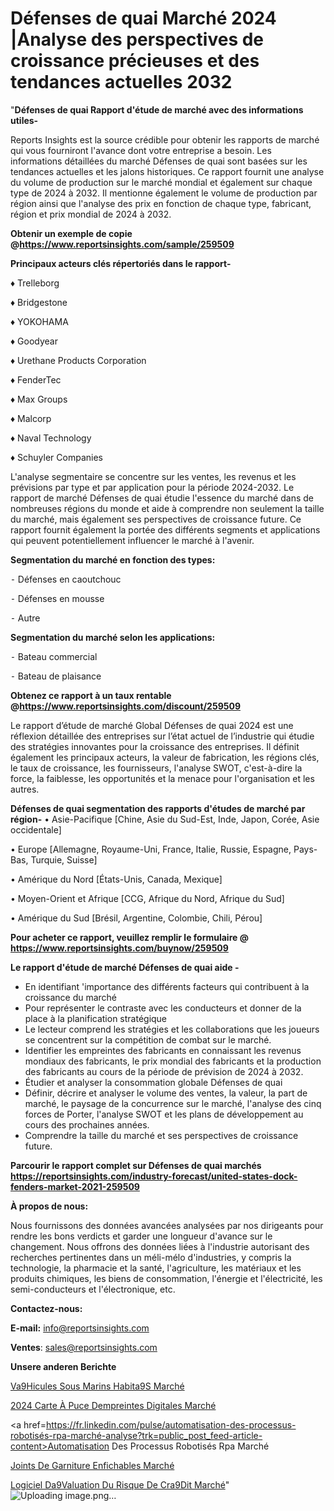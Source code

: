 # Défenses de quai Marché 2024 |Analyse des perspectives de croissance précieuses et des tendances actuelles 2032

"<strong>Défenses de quai Rapport d'étude de marché avec des informations utiles-</strong>

Reports Insights est la source crédible pour obtenir les rapports de marché qui vous fourniront l'avance dont votre entreprise a besoin. Les informations détaillées du marché Défenses de quai sont basées sur les tendances actuelles et les jalons historiques. Ce rapport fournit une analyse du volume de production sur le marché mondial et également sur chaque type de 2024 à 2032. Il mentionne également le volume de production par région ainsi que l'analyse des prix en fonction de chaque type, fabricant, région et prix mondial de 2024 à 2032.

<strong><b>Obtenir un exemple de copie @</b></strong><a href=https://www.reportsinsights.com/sample/259509><strong><b>https://www.reportsinsights.com/sample/259509</b></strong></a>

<b>Principaux acteurs clés répertoriés dans le rapport-</b>

<b> </b>♦ Trelleborg

♦ Bridgestone

♦ YOKOHAMA

♦ Goodyear

♦ Urethane Products Corporation

♦ FenderTec

♦ Max Groups

♦ Malcorp

♦ Naval Technology

♦ Schuyler Companies

L'analyse segmentaire se concentre sur les ventes, les revenus et les prévisions par type et par application pour la période 2024-2032. Le rapport de marché Défenses de quai étudie l'essence du marché dans de nombreuses régions du monde et aide à comprendre non seulement la taille du marché, mais également ses perspectives de croissance future. Ce rapport fournit également la portée des différents segments et applications qui peuvent potentiellement influencer le marché à l'avenir.

<strong>Segmentation du marché en fonction des types:</strong>


⁃ Défenses en caoutchouc

⁃ Défenses en mousse

⁃ Autre

<strong>Segmentation du marché selon les applications:</strong>


⁃ Bateau commercial

⁃ Bateau de plaisance

<strong><b>Obtenez ce rapport à un taux rentable @</b></strong><a href=https://www.reportsinsights.com/discount/259509><strong><b>https://www.reportsinsights.com/discount/259509</b></strong></a>

Le rapport d’étude de marché Global Défenses de quai 2024 est une réflexion détaillée des entreprises sur l’état actuel de l’industrie qui étudie des stratégies innovantes pour la croissance des entreprises. Il définit également les principaux acteurs, la valeur de fabrication, les régions clés, le taux de croissance, les fournisseurs, l'analyse SWOT, c'est-à-dire la force, la faiblesse, les opportunités et la menace pour l'organisation et les autres.

<strong>Défenses de quai segmentation des rapports d'études de marché par région-</strong>
• Asie-Pacifique [Chine, Asie du Sud-Est, Inde, Japon, Corée, Asie occidentale]

• Europe [Allemagne, Royaume-Uni, France, Italie, Russie, Espagne, Pays-Bas, Turquie, Suisse]

• Amérique du Nord [États-Unis, Canada, Mexique]

• Moyen-Orient et Afrique [CCG, Afrique du Nord, Afrique du Sud]

• Amérique du Sud [Brésil, Argentine, Colombie, Chili, Pérou]

<strong>Pour acheter ce rapport, veuillez remplir le formulaire @   <a href=https://www.reportsinsights.com/buynow/259509>https://www.reportsinsights.com/buynow/259509</a></strong>

<strong>Le rapport d'étude de marché Défenses de quai aide -</strong>
<ul>
  <li>En identifiant 'importance des différents facteurs qui contribuent à la croissance du marché</li>
  <li>Pour représenter le contraste avec les conducteurs et donner de la place à la planification stratégique</li>
  <li>Le lecteur comprend les stratégies et les collaborations que les joueurs se concentrent sur la compétition de combat sur le marché.</li>
  <li>Identifier les empreintes des fabricants en connaissant les revenus mondiaux des fabricants, le prix mondial des fabricants et la production des fabricants au cours de la période de prévision de 2024 à 2032.</li>
  <li>Étudier et analyser la consommation globale Défenses de quai</li>
  <li>Définir, décrire et analyser le volume des ventes, la valeur, la part de marché, le paysage de la concurrence sur le marché, l'analyse des cinq forces de Porter, l'analyse SWOT et les plans de développement au cours des prochaines années.</li>
  <li>Comprendre la taille du marché et ses perspectives de croissance future.</li>
</ul>

<strong>Parcourir le rapport complet sur Défenses de quai marchés <a href=https://reportsinsights.com/industry-forecast/united-states-dock-fenders-market-2021-259509>https://reportsinsights.com/industry-forecast/united-states-dock-fenders-market-2021-259509</a></strong>

<strong>À propos de nous:</strong>

Nous fournissons des données avancées analysées par nos dirigeants pour rendre les bons verdicts et garder une longueur d'avance sur le changement. Nous offrons des données liées à l'industrie autorisant des recherches pertinentes dans un méli-mélo d'industries, y compris la technologie, la pharmacie et la santé, l'agriculture, les matériaux et les produits chimiques, les biens de consommation, l'énergie et l'électricité, les semi-conducteurs et l'électronique, etc.

<strong>Contactez-nous:</strong>

<strong>E-mail:</strong> <a href=mailto:info@reportsinsights.com>info@reportsinsights.com</a>

<strong>Ventes</strong>: <a href=mailto:sales@reportsinsights.com>sales@reportsinsights.com</a>

<strong>Unsere anderen Berichte</strong>

<a href=https://www.linkedin.com/pulse/v%C3%A9hicules-sous-marins-habit%C3%A9s-march%C3%A9-2024-part-le6je/>Va9Hicules Sous Marins Habita9S Marché</a>

<a href=https://www.linkedin.com/pulse/2024-carte-à-puce-dempreintes-digitales-marché-1bj4c/>2024 Carte À Puce Dempreintes Digitales Marché</a>

<a href=https://fr.linkedin.com/pulse/automatisation-des-processus-robotisés-rpa-marché-analyse?trk=public_post_feed-article-content>Automatisation Des Processus Robotisés Rpa Marché</a>

<a href=https://www.linkedin.com/pulse/joints-de-garniture-enfichables-march%C3%A9domaines-iugqf/>Joints De Garniture Enfichables Marché</a>

<a href=https://www.linkedin.com/pulse/logiciel-d%C3%A9valuation-du-risque-de-cr%C3%A9dit-march%C3%A9-onblc/>Logiciel Da9Valuation Du Risque De Cra9Dit Marché</a>"
![Uploading image.png…]()
